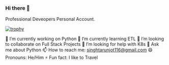 ### Hi there 👋

Professional Deveopers Personal Account.

[![trophy](https://github-profile-trophy.vercel.app/?username=Tarunjot-Singh)](https://github.com/ryo-ma/github-profile-trophy)

<!--
**Tarunjot-Singh/Tarunjot-Singh** is a ✨ _special_ ✨ repository because its `README.md` (this file) appears on your GitHub profile.

Here are some ideas to get you started:

-->

🔭 I’m currently working on Python
🌱 I’m currently learning ETL
👯 I’m looking to collaborate on Full Stack Projects
🤔 I’m looking for help with K8s
💬 Ask me about Python
📫 How to reach me: singhtarunjot116@gmail.com
😄 Pronouns: He/Him
⚡ Fun fact: I like to Travel
